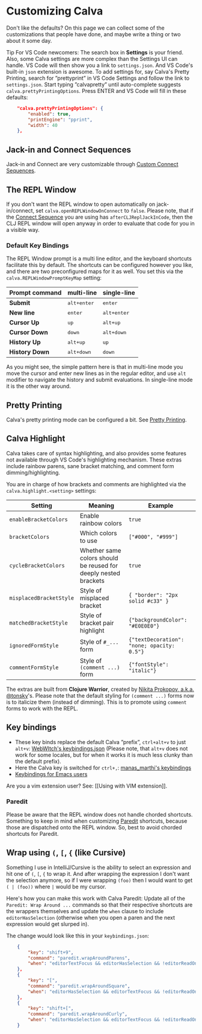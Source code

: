 # Customizing Calva

Don't like the defaults? On this page we can collect some of the customizations that people have done, and maybe write a thing or two about it some day.

Tip For VS Code newcomers: The search box in **Settings** is your friend. Also, some Calva settings are more complex than the Settings UI can handle. VS Code will then show you a link to `settings.json`. And VS Code's built-in `json` extension is awesome. To add settings for, say Calva's Pretty Printing, search for ”prettyprint” in VS Code Settings and follow the link to `settings.json`. Start typing ”calvapretty” until auto-complete suggests `calva.prettyPrintingOptions`. Press ENTER and VS Code will fill in these defaults:

```json
    "calva.prettyPrintingOptions": {
        "enabled": true,
        "printEngine": "pprint",
        "width": 40
    },
```

## Jack-in and Connect Sequences

Jack-in and Connect are very customizable through [Custom Connect Sequences](connect-sequences.md).

## The REPL Window

If you don't want the REPL window to open automatically on jack-in/connect, set `calva.openREPLWindowOnConnect` to `false`. Please note, that if the [Connect Sequence](connect-sequences.md) you are using has `afterCLJReplJackInCode`, then the CLJ REPL window will open anyway in order to evaluate that code for you in a visible way.

### Default Key Bindings

The REPL Window prompt is a multi line editor, and the keyboard shortcuts facilitate this by default. The shortcuts can be configured however you like, and there are two preconfigured maps for it as well. You set this via the `calva.REPLWindowPromptKeyMap` setting:

| Prompt command | multi-line | single-line
| -------------- | ---------- | -----------
| **Submit** | <kbd>alt+enter</kbd> | <kbd>enter</kbd>
| **New line** | <kbd>enter</kbd> | <kbd>alt+enter</kbd>
| **Cursor Up** | <kbd>up</kbd> | <kbd>alt+up</kbd>
| **Cursor Down** | <kbd>down</kbd> | <kbd>alt+down</kbd>
| **History Up** | <kbd>alt+up</kbd> | <kbd>up</kbd>
| **History Down** | <kbd>alt+down</kbd> | <kbd>down</kbd>

As you might see, the simple pattern here is that in multi-line mode you move the cursor and enter new lines as in the regular editor, and use `alt` modifier to navigate the history and submit evaluations. In single-line mode it is the other way around.

## Pretty Printing

Calva's pretty printing mode can be configured a bit. See [Pretty Printing](pprint.md).

## Calva Highlight

Calva takes care of syntax highlighting, and also provides some features not available through VS Code's highlighting mechanism. These extras include rainbow parens, sane bracket matching, and comment form dimming/highlighting.

You are in charge of how brackets and comments are highlighted via the `calva.highlight.<setting>` settings:

| Setting | Meaning | Example |
| --- | ------- | ------- |
| `enableBracketColors` | Enable rainbow colors |  `true` |
| `bracketColors` | Which colors to use |  `["#000", "#999"]` |
| `cycleBracketColors` | Whether same colors should be reused for deeply nested brackets | `true` |
| `misplacedBracketStyle` | Style of misplaced bracket | `{ "border": "2px solid #c33" }` |
| `matchedBracketStyle` | Style of bracket pair highlight | `{"backgroundColor": "#E0E0E0"}` |
| `ignoredFormStyle` | Style of `#_...` form | `{"textDecoration": "none; opacity: 0.5"}` |
| `commentFormStyle` | Style of `(comment ...)` form | `{"fontStyle": "italic"}` |

The extras are built from **Clojure Warrior**, created by [Nikita Prokopov, a.k.a. @tonsky](https://tonsky.me)'s. Please note that the default styling for `(comment ...)` forms now is to italicize them (instead of dimming). This is to promote using `comment` forms to work with the REPL.

## Key bindings
* These key binds replace the default Calva ”prefix”, `ctrl+alt+v` to just `alt+v`: [WebWItch's keybindings.json](https://gist.github.com/conan/aa38688d7daa50804c8a433215dc6dc9) (Please note, that `alt+v` does not work for some locales, but for when it works it is much less clunky than the default prefix).
* Here the Calva key is switched for `ctrl+,`: [manas_marthi's keybindings](https://gist.github.com/pikeview/317f639091f57c3055681b06f0dc791a)
* [Keybindings for Emacs users](emacs-keybindings.md)

Are you a vim extension user? See: [[Using with VIM extension]].

### Paredit

Please be aware that the REPL window does not handle chorded shortcuts. Something to keep in mind when customizing [Paredit](paredit.md) shortcuts, because those are dispatched onto the REPL window. So, best to avoid chorded shortcuts for Paredit.

## Wrap using `(`, `[`, `{` (like Cursive)

Something I use in IntelliJ/Cursive is the ability to select an expression and hit one of `(`, `[`, `{` to wrap it. And after wrapping the expression I don't want the selection anymore, so if I were wrapping `(foo)` then I would want to get `( | (foo))` where `|` would be my cursor.

Here's how you can make this work with Calva Paredit: Update all of the `Paredit: Wrap Around ...` commands so that their respective shortcuts are the wrappers themselves and update the `when` clause to include `editorHasSelection` (otherwise when you open a paren and the next expression would get slurped in).

The change would look like this in your `keybindings.json`:

```json
    {
        "key": "shift+9",
        "command": "paredit.wrapAroundParens",
        "when": "editorTextFocus && editorHasSelection && !editorReadOnly && editorLangId =~ /clojure|scheme|lisp/ && paredit:keyMap =~ /original|strict/"
    },
    {
        "key": "[",
        "command": "paredit.wrapAroundSquare",
        "when": "editorHasSelection && editorTextFocus && !editorReadOnly && editorLangId =~ /clojure|scheme|lisp/ && paredit:keyMap =~ /original|strict/"
    },
    {
        "key": "shift+[",
        "command": "paredit.wrapAroundCurly",
        "when": "editorHasSelection && editorTextFocus && !editorReadOnly && editorLangId =~ /clojure|scheme|lisp/ && paredit:keyMap =~ /original|strict/"
    }
```
